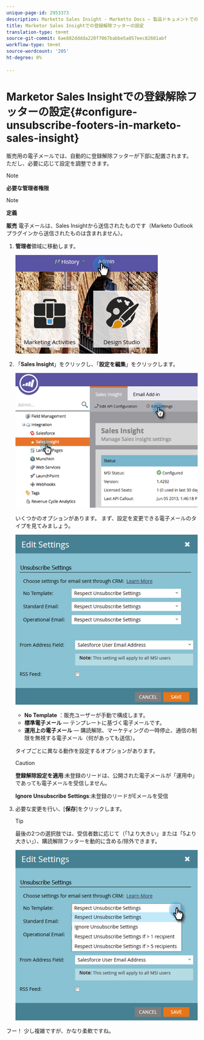 ```yaml
---
unique-page-id: 2953373
description: Marketto Sales Insight - Marketto Docs — 製品ドキュメントでの登録解除フッターの設定
title: Marketor Sales Insightでの登録解除フッターの設定
translation-type: tm+mt
source-git-commit: 6ae882dddda220f7067babbe5a057eec82601abf
workflow-type: tm+mt
source-wordcount: '205'
ht-degree: 0%

---
```



# Marketor Sales Insightでの登録解除フッターの設定{#configure-unsubscribe-footers-in-marketo-sales-insight}

販売用の電子メールでは、自動的に登録解除フッターが下部に配置されます。 ただし、必要に応じて設定を調整できます。

>[!NOTE]
>
>**必要な管理者権限**

>[!NOTE]
>
>**定義**
>
>**販売** 電子メールは、Sales Insightから送信されたものです（Marketo Outlookプラグインから送信されたものは含まれません）。

1. **管理者**&#x200B;領域に移動します。

   ![](assets/one-1.png)

1. 「**Sales Insight**」をクリックし、「**設定を編集**」をクリックします。

   ![](assets/two-1.png)

   いくつかのオプションがあります。 まず、設定を変更できる電子メールのタイプを見てみましょう。

   ![](assets/three-1.png)

   * **No Template** ：販売ユーザーが手動で構成します。
   * **標準電子メール**  — テンプレートに基づく電子メールです。
   * **運用上の電子メール**  — 購読解除、マーケティングの一時停止、通信の制限を無視する電子メール（何があっても送信）。

   タイプごとに異なる動作を設定するオプションがあります。

   >[!CAUTION]
   >
   >**登録解除設定を適用**:未登録のリードは、公開された電子メールが「運用中」であっても電子メールを受信しません。
   >
   >**Ignore Unsubscribe Settings**:未登録のリードがEメールを受信

1. 必要な変更を行い、[**保存**]をクリックします。

   >[!TIP]
   >
   >最後の2つの選択肢では、受信者数に応じて（「1より大きい」または「5より大きい」）、購読解除フッターを動的に含める/除外できます。

   ![](assets/four-1.png)

フー！ 少し複雑ですが、かなり柔軟ですね。
